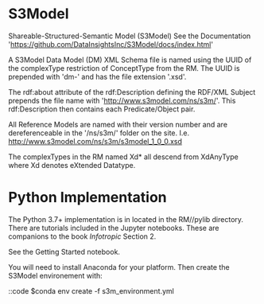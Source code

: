 # S3Model
Shareable-Structured-Semantic Model (S3Model)
See the Documentation 'https://github.com/DataInsightsInc/S3Model/docs/index.html'


A S3Model Data Model (DM) XML Schema file is named using the UUID of the complexType restriction of ConceptType from the RM. The UUID is prepended with 'dm-' and has the file extension '.xsd'.


The rdf:about attribute of the rdf:Description defining the RDF/XML Subject prepends the file name with 'http://www.s3model.com/ns/s3m/'.  This rdf:Description then contains each Predicate/Object pair.


All Reference Models are named with their version number and are dereferenceable in the '/ns/s3m/' folder on the site. I.e. http://www.s3model.com/ns/s3m/s3model_1_0_0.xsd

The complexTypes in the RM named Xd* all descend from XdAnyType where Xd denotes eXtended Datatype. 

Python Implementation
=====================
The Python 3.7+ implementation is in located in the RM/<version>/pylib directory. 
There are tutorials included in the Jupyter notebooks. These are companions to the book
*Infotropic* Section 2. 

See the Getting Started notebook. 

You will need to install Anaconda for your platform. Then create the S3Model environement with:

::code 
    $conda env create -f s3m_environment.yml 